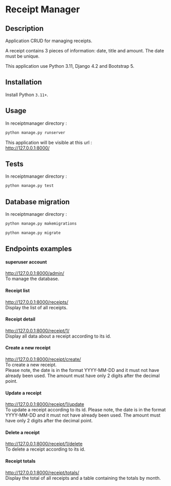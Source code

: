 # Receipt Manager

## Description
Application CRUD for managing receipts.

A receipt contains 3 pieces of information: date, title and amount.
The date must be unique.

This application use Python 3.11, Django 4.2 and Bootstrap 5.

## Installation

Install Python `3.11+`.

## Usage

In receiptmanager directory :
```bash
python manage.py runserver
```
This application will be visible at this url :</br>
http://127.0.0.1:8000/

## Tests

In receiptmanager directory :
```bash
python manage.py test 
```

## Database migration

In receiptmanager directory :
```bash
python manage.py makemigrations
```
```bash
python manage.py migrate
```

## Endpoints examples

#### superuser account

http://127.0.0.1:8000/admin/ </br>
To manage the database.

#### Receipt list

http://127.0.0.1:8000/receipts/ </br>
Display the list of all receipts.

#### Receipt detail

http://127.0.0.1:8000/receipt/1/ </br>
Display all data about a receipt according to its id.

#### Create a new receipt

http://127.0.0.1:8000/receipt/create/ </br>
To create a new receipt. </br>
Please note, the date is in the format YYYY-MM-DD 
and it must not have already been used. 
The amount must have only 2 digits after the decimal point.

#### Update a receipt

http://127.0.0.1:8000/receipt/1/update </br>
To update a receipt according to its id.
Please note, the date is in the format YYYY-MM-DD 
and it must not have already been used. 
The amount must have only 2 digits after the decimal point.

#### Delete a receipt

http://127.0.0.1:8000/receipt/1/delete </br>
To delete a receipt according to its id.

#### Receipt totals

http://127.0.0.1:8000/receipt/totals/ </br>
Display the total of all receipts and a table containing the totals by month.
